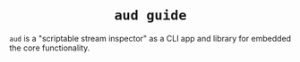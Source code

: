 <h1 align="center"><code>aud guide</code></h1>

`aud` is a "scriptable stream inspector" as a CLI
app and library for embedded the core functionality.


